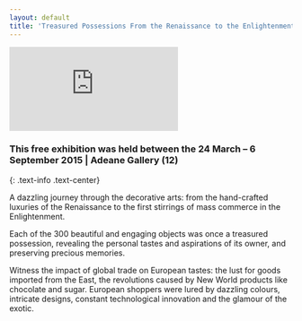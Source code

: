 ```yaml
---
layout: default
title: 'Treasured Possessions From the Renaissance to the Enlightenment'
---
```

<div class="embed-responsive embed-responsive-16by9 mb-3">
  <iframe class="embed-responsive-item" src="https://www.youtube.com/embed/NgpD04DDmxg" title="YouTube video player" frameborder="0" allow="accelerometer; autoplay; clipboard-write; encrypted-media; gyroscope; picture-in-picture" allowfullscreen></iframe>
</div>

### This free exhibition was held between the 24 March – 6 September 2015 | Adeane Gallery (12)
{: .text-info .text-center}

A dazzling journey through the decorative arts: from the hand-crafted luxuries of the Renaissance to the first stirrings of mass commerce in the Enlightenment.

Each of the 300 beautiful and engaging objects was once a treasured possession, revealing the personal tastes and aspirations of its owner, and preserving precious memories.

Witness the impact of global trade on European tastes: the lust for goods imported from the East, the revolutions caused by New World products like chocolate and sugar. European shoppers were lured by dazzling colours, intricate designs, constant technological innovation and the glamour of the exotic.
